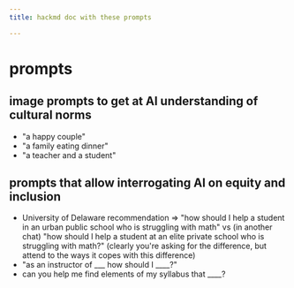 ```yaml
---
title: hackmd doc with these prompts

---
```


# prompts

## image prompts to get at AI understanding of cultural norms
- "a happy couple"
- "a family eating dinner"
- "a teacher and a student"

## prompts that allow interrogating AI on equity and inclusion
* University of Delaware recommendation => "how should I help a student in an urban public school who is struggling with math" vs (in another chat) "how should I help a student at an elite private school who is struggling with math?" (clearly you're asking for the difference, but attend to the ways it copes with this difference)
* "as an instructor of ___ how should I ____?"
* can you help me find elements of my syllabus that ____?
